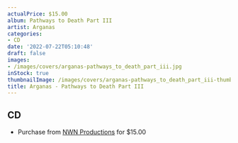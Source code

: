 ```yaml
---
actualPrice: $15.00
album: Pathways to Death Part III
artist: Arganas
categories:
- CD
date: '2022-07-22T05:10:48'
draft: false
images:
- /images/covers/arganas-pathways_to_death_part_iii.jpg
inStock: true
thumbnailImage: /images/covers/arganas-pathways_to_death_part_iii-thumb.jpg
title: Arganas - Pathways to Death Part III
---
```


## CD
* Purchase from [NWN Productions](http://shop.nwnprod.com/index.php?route=product/product&path=93&product_id=25550&sort=pd.name&order=ASC) for $15.00
